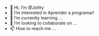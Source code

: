 - 👋 Hi, I’m @Joltty
- 👀 I’m interested in Aprender a programar!
- 🌱 I’m currently learning ...
- 💞️ I’m looking to collaborate on ...
- 📫 How to reach me ...

<!---
Joltty/Joltty is a ✨ special ✨ repository because its `README.md` (this file) appears on your GitHub profile.
You can click the Preview link to take a look at your changes.
--->

